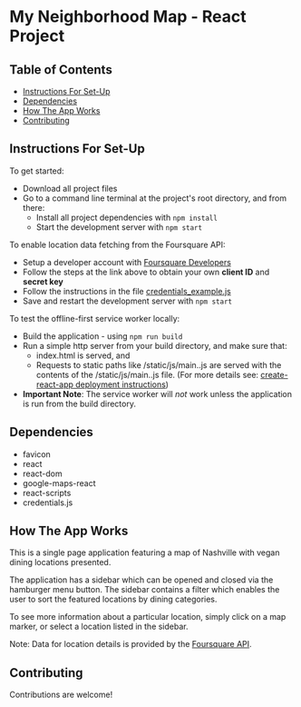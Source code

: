 # My Neighborhood Map - React Project

## Table of Contents

* [Instructions For Set-Up](#instructions-for-set-up)
* [Dependencies](#dependencies)
* [How The App Works](#how-the-app-works)
* [Contributing](#contributing)

## Instructions For Set-Up

To get started:
* Download all project files
* Go to a command line terminal at the project's root directory, and from there:
    * Install all project dependencies with `npm install`
    * Start the development server with `npm start`

To enable location data fetching from the Foursquare API:
* Setup a developer account with [Foursquare Developers](https://developer.foursquare.com/docs/api/getting-started)
* Follow the steps at the link above to obtain your own **client ID** and **secret key**
* Follow the instructions in the file [credentials_example.js](credentials_example.js)
* Save and restart the development server with `npm start`

To test the offline-first service worker locally:
* Build the application - using `npm run build`
* Run a simple http server from your build directory, and make sure that:
    * index.html is served, and
    * Requests to static paths like /static/js/main.<hash>.js are served with the contents of the /static/js/main.<hash>.js file. (For more details see: [create-react-app deployment instructions](https://github.com/facebook/create-react-app/blob/master/packages/react-scripts/template/README.md#deployment))
* **Important Note**: The service worker will _not_ work unless the application is run from the build directory.

## Dependencies

* favicon
* react
* react-dom
* google-maps-react
* react-scripts
* credentials.js

## How The App Works

This is a single page application featuring a map of Nashville with vegan dining locations presented.

The application has a sidebar which can be opened and closed via the hamburger menu button. The sidebar contains a filter which enables the user to sort the featured locations by dining categories.

To see more information about a particular location, simply click on a map marker, or select a location listed in the sidebar.

Note: Data for location details is provided by the [Foursquare API](https://developer.foursquare.com/).

## Contributing

Contributions are welcome!
